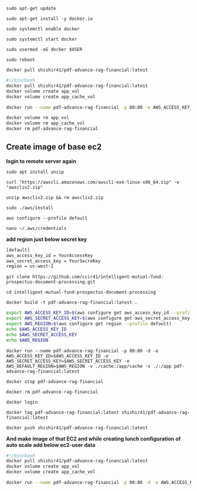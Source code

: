 `sudo apt-get update`

`sudo apt-get install -y docker.io`

`sudo systemctl enable docker`

`sudo systemctl start docker`

`sudo usermod -aG docker $USER`

`sudo reboot`

`docker pull shishir41/pdf-advance-rag-financial:latest`

```bash
#!/bin/bash
docker pull shishir41/pdf-advance-rag-financial:latest
docker volume create app_vol
docker volume create app_cache_vol

docker run --name pdf-advance-rag-financial -p 80:80 -e AWS_ACCESS_KEY_ID=YourAccessKey -e AWS_SECRET_ACCESS_KEY=YourSecretKey -e AWS_DEFAULT_REGION=YourAwsRegion -v app_vol:/app/cache -v app_cache_vol:/app shishir41/pdf-advance-rag-financial:latest

docker volume rm app_vol
docker volume rm app_cache_vol
docker rm pdf-advance-rag-financial
```

## Create image of base ec2


**login to remote server again**

`sudo apt install unzip`

`curl "https://awscli.amazonaws.com/awscli-exe-linux-x86_64.zip" -o "awscliv2.zip"`

`unzip awscliv2.zip && rm awscliv2.zip`

`sudo ./aws/install`

`aws configure --profile default`

`nano ~/.aws/credentials`

**add region just below secret key**

```bash
[default]
aws_access_key_id = YourAccessKey
aws_secret_access_key = YourSecreKey
region = us-west-2
```

`git clone https://github.com/ccir41/intelligent-mutual-fund-prospectus-document-processing.git`

`cd intelligent-mutual-fund-prospectus-document-processing`

`docker build -t pdf-advance-rag-financial:latest .`

```bash
export AWS_ACCESS_KEY_ID=$(aws configure get aws_access_key_id --profile default)
export AWS_SECRET_ACCESS_KEY=$(aws configure get aws_secret_access_key --profile default)
export AWS_REGION=$(aws configure get region --profile default)
echo $AWS_ACCESS_KEY_ID
echo $AWS_SECRET_ACCESS_KEY
echo $AWS_REGION
```

`docker run --name pdf-advance-rag-financial -p 80:80 -d -e AWS_ACCESS_KEY_ID=$AWS_ACCESS_KEY_ID -e AWS_SECRET_ACCESS_KEY=$AWS_SECRET_ACCESS_KEY -e AWS_DEFAULT_REGION=$AWS_REGION -v ./cache:/app/cache -v ./:/app pdf-advance-rag-financial:latest`

`docker stop pdf-advance-rag-financial`

`docker rm pdf-advance-rag-financial`

`docker login`

`docker tag pdf-advance-rag-financial:latest shishir41/pdf-advance-rag-financial:latest`

`docker push shishir41/pdf-advance-rag-financial:latest`


**And make image of that EC2 and while creating lunch configuration of auto scale add below ec2-user data**

```bash
#!/bin/bash
docker pull shishir41/pdf-advance-rag-financial:latest
docker volume create app_vol
docker volume create app_cache_vol

docker run --name pdf-advance-rag-financial -p 80:80 -d -e AWS_ACCESS_KEY_ID=YourAccessKey -e AWS_SECRET_ACCESS_KEY=YourSecretKey -e AWS_DEFAULT_REGION=YourAwsRegion -v app_vol:/app/cache -v app_cache_vol:/app shishir41/pdf-advance-rag-financial:latest
```